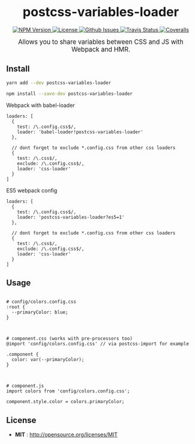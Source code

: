 <big><h1 align="center">postcss-variables-loader</h1></big>

<p align="center">
  <a href="https://npmjs.org/package/postcss-variables-loader">
    <img src="https://img.shields.io/npm/v/postcss-variables-loader.svg" alt="NPM Version">
  </a>

  <a href="http://opensource.org/licenses/MIT">
    <img src="https://img.shields.io/npm/l/postcss-variables-loader.svg" alt="License">
  </a>

  <a href="https://github.com/Coobaha/postcss-variables-loader/issues">
    <img src="https://img.shields.io/github/issues/Coobaha/postcss-variables-loader.svg" alt="Github Issues">
  </a>

  
  <a href="https://travis-ci.org/Coobaha/postcss-variables-loader">
    <img src="https://img.shields.io/travis/Coobaha/postcss-variables-loader.svg" alt="Travis Status">
  </a>
  

  
  <a href="https://coveralls.io/github/Coobaha/postcss-variables-loader">
    <img src="https://img.shields.io/coveralls/Coobaha/postcss-variables-loader.svg" alt="Coveralls">
  </a>
  
  
</p>

<p align="center"><big>
Allows you to share variables between CSS and JS with Webpack and HMR.
</big></p>

## Install

```sh
yarn add --dev postcss-variables-loader
```

```sh
npm install --save-dev postcss-variables-loader
```


Webpack with babel-loader
```
loaders: [
  {
    test: /\.config.css$/,
    loader: 'babel-loader!postcss-variables-loader'
  },
 
  // dont forget to exclude *.config.css from other css loaders
  {
    test: /\.css$/,
    exclude: /\.config.css$/, 
    loader: 'css-loader'
  }
]
```

ES5 webpack config
```
loaders: [
  {
    test: /\.config.css$/,
    loader: 'postcss-variables-loader?es5=1'
  },
  
  // dont forget to exclude *.config.css from other css loaders
  {
    test: /\.css$/,
    exclude: /\.config.css$/, 
    loader: 'css-loader'
  }
]
```
## Usage

```

# config/colors.config.css
:root {
  --primaryColor: blue;
}



# component.css (works with pre-processors too)
@import 'config/colors.config.css' // via postcss-import for example

.component {
  color: var(--primaryColor);
}



# component.js
import colors from 'config/colors.config.css';

component.style.color = colors.primaryColor;
```

## License

- **MIT** : http://opensource.org/licenses/MIT
